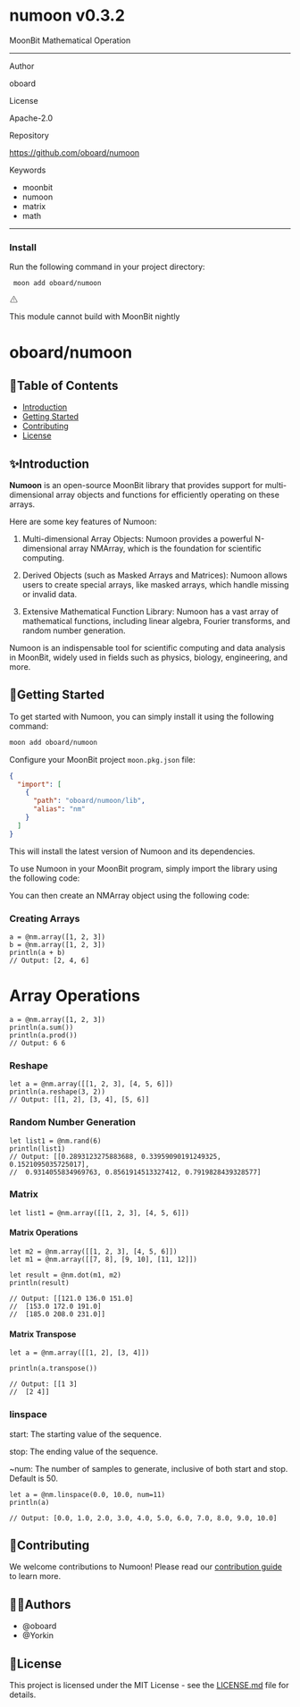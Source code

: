 
<div id="mod-info">
    <h1 id="mod-title"> numoon <span id="mod-version">v0.3.2</span></h1>
    MoonBit Mathematical Operation
    <hr/>
    <div id="mod-meta-data">
        <div>
            <p>Author</p>
            <p>oboard</p>
        </div>
        <div>
            <p>License</p>
            <p>Apache-2.0</p>
        </div>
        <div>
            <p>Repository</p>
            <p><a href="https://github.com/oboard/numoon">https://github.com/oboard/numoon</a></p>
        </div>
        <div>
            <p>Keywords</p>
            <ul id="mod-keywords">
                <li>moonbit</li>
                <li>numoon</li>
                <li>matrix</li>
                <li>math</li>
            </ul>
        </div>
    </div>
    <hr/>
    <div id="mod-install-info">
        <h3>Install</h3>
        <p>Run the following command in your project directory: </p>
        <pre><code> moon add oboard/numoon </code></pre>
    <div id="build-error"> 
      <svg t="1727332159497" class="icon" viewBox="0 0 1024 1024" version="1.1" xmlns="http://www.w3.org/2000/svg" p-id="5301" width="16" height="16"><path d="M545.718857 130.608762c11.337143 6.265905 20.699429 15.555048 26.989714 26.819048l345.014858 617.667047a68.87619 68.87619 0 0 1-26.989715 93.915429c-10.313143 5.705143-21.942857 8.704-33.718857 8.704H166.985143A69.266286 69.266286 0 0 1 97.52381 808.643048c0-11.751619 2.998857-23.28381 8.752761-33.548191l344.990477-617.642667a69.656381 69.656381 0 0 1 94.451809-26.819047zM512 191.000381L166.985143 808.643048H856.990476L512 191.000381zM546.718476 670.47619v69.071239h-69.461333V670.47619h69.485714z m0-298.374095v252.318476h-69.461333V372.102095h69.485714z" p-id="5302" fill="#707070"></path></svg>
      <div>
        <p id="build-error-title">This module cannot build with MoonBit nightly</p>
      </div>
    </div>
    </div>
</div>



# oboard/numoon

## 📖Table of Contents

- [Introduction](#-introduction)
- [Getting Started](#-getting-started)
- [Contributing](#-contributing)
- [License](#-license)

## ✨Introduction

**Numoon** is an open-source MoonBit library that provides support for multi-dimensional array objects and functions for efficiently operating on these arrays.

<!-- The core of Numoon is its N-dimensional array object NMArray, which is very similar to basic MoonBit lists but can store any data type and perform vectorized mathematical operations. This makes Numoon highly suitable for numerical computations. -->

Here are some key features of Numoon:

1. Multi-dimensional Array Objects: Numoon provides a powerful N-dimensional array NMArray, which is the foundation for scientific computing.

2. Derived Objects (such as Masked Arrays and Matrices): Numoon allows users to create special arrays, like masked arrays, which handle missing or invalid data.

3. Extensive Mathematical Function Library: Numoon has a vast array of mathematical functions, including linear algebra, Fourier transforms, and random number generation.
<!--
4. Vectorized Operations: Numoon's array operations are vectorized, meaning you can perform operations on arrays without explicit loops.

5. Support for Various Data Types: Numoon supports a wide range of data types, including integers, floating-point numbers, complex numbers, and more.

6. Operation Broadcasting: Numoon offers a powerful mechanism that allows arithmetic operations between arrays of different sizes.

7. Memory Efficiency: Numoon arrays store data more efficiently than native MoonBit data structures.

8. Tool Integration: Numoon is the foundation for many other scientific computing libraries, such as SciMoon, Moondas, and MoonPlotlib. -->

Numoon is an indispensable tool for scientific computing and data analysis in MoonBit, widely used in fields such as physics, biology, engineering, and more.

## 🚀Getting Started

To get started with Numoon, you can simply install it using the following command:

```bash
moon add oboard/numoon
```

Configure your MoonBit project `moon.pkg.json` file:
```json
{
  "import": [
    {
      "path": "oboard/numoon/lib",
      "alias": "nm"
    } 
  ]
}
```

This will install the latest version of Numoon and its dependencies.

To use Numoon in your MoonBit program, simply import the library using the following code:

You can then create an NMArray object using the following code:

### Creating Arrays

```moonbit
a = @nm.array([1, 2, 3])
b = @nm.array([1, 2, 3])
println(a + b)
// Output: [2, 4, 6]
```

# Array Operations

```moonbit
a = @nm.array([1, 2, 3])
println(a.sum())
println(a.prod())
// Output: 6 6
```

### Reshape

```moonbit
let a = @nm.array([[1, 2, 3], [4, 5, 6]])
println(a.reshape(3, 2))
// Output: [[1, 2], [3, 4], [5, 6]]
```

### Random Number Generation

```moonbit
let list1 = @nm.rand(6)
println(list1)
// Output: [[0.2893123275883688, 0.33959090191249325, 0.1521095035725017],
//  0.9314055834969763, 0.8561914513327412, 0.7919828439328577]
```

### Matrix

```moonbit
let list1 = @nm.array([[1, 2, 3], [4, 5, 6]])
```

#### Matrix Operations

```moonbit
let m2 = @nm.array([[1, 2, 3], [4, 5, 6]])
let m1 = @nm.array([[7, 8], [9, 10], [11, 12]])

let result = @nm.dot(m1, m2)
println(result)

// Output: [[121.0 136.0 151.0]
//  [153.0 172.0 191.0]
//  [185.0 208.0 231.0]]
```

#### Matrix Transpose

```moonbit
let a = @nm.array([[1, 2], [3, 4]])

println(a.transpose())

// Output: [[1 3]
//  [2 4]]
```

### linspace

start: The starting value of the sequence.

stop: The ending value of the sequence.

~num: The number of samples to generate, inclusive of both start and stop. Default is 50.

```moonbit
let a = @nm.linspace(0.0, 10.0, num=11)
println(a)

// Output: [0.0, 1.0, 2.0, 3.0, 4.0, 5.0, 6.0, 7.0, 8.0, 9.0, 10.0]
```

## 🤝Contributing

We welcome contributions to Numoon! Please read our [contribution guide](CONTRIBUTING.md) to learn more.

## 👨‍💻Authors

- @oboard
- @Yorkin

## 📝License

This project is licensed under the MIT License - see the [LICENSE.md](LICENSE.md) file for details.
